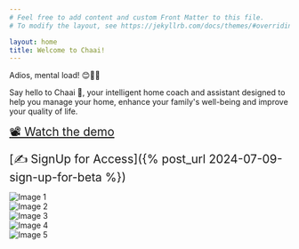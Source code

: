 ```yaml
---
# Feel free to add content and custom Front Matter to this file.
# To modify the layout, see https://jekyllrb.com/docs/themes/#overriding-theme-defaults

layout: home
title: Welcome to Chaai!
---
```


Adios, mental load! 😊🧠✨

Say hello to Chaai 🙏, your intelligent home coach and assistant designed to help you manage your home, enhance your family's well-being and improve your quality of life. 

<a href="https://youtu.be/LMxaa1TdUJM" style="font-size: 1.5em;">📽️ Watch the demo</a>

<span style="font-size: 1.5em;">[✍️  SignUp for Access]({% post_url 2024-07-09-sign-up-for-beta %})

<div class="row">
    <div class="column">
      <img src="{{site.baseurl}}/assets/images/1.png" alt="Image 1">
    </div>
    <div class="column">
      <img src="{{site.baseurl}}/assets/images/2.png" alt="Image 2">
    </div>
  </div>
  <div class="row">
    <div class="column">
      <img src="{{site.baseurl}}/assets/images/3.png" alt="Image 3">
    </div>
    <div class="column">
      <img src="{{site.baseurl}}/assets/images/4.png" alt="Image 4">
    </div>
    <div class="column">
      <img src="{{site.baseurl}}/assets/images/5.png" alt="Image 5">
    </div>
  </div>
